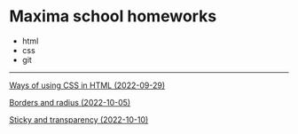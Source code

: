 # Maxima school homeworks
- html
- css
- git
---
[Ways of using CSS in HTML (2022-09-29)](https://github.com/FFire/maxima/tree/master/2022-09-29)

[Borders and radius (2022-10-05)](https://github.com/FFire/maxima/tree/master/2022-10-05)

[Sticky and transparency (2022-10-10)](https://github.com/FFire/maxima/tree/master/2022-10-10)

